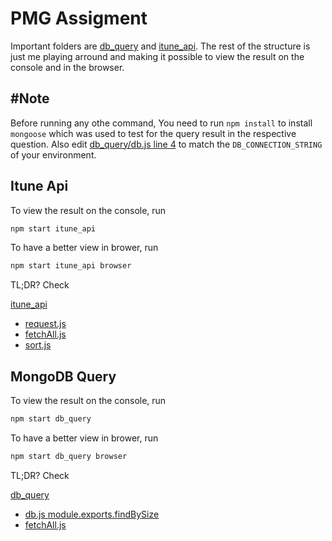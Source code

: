 # PMG Assigment

Important folders are [db_query](https://github.com/julius-ek-hub/pmg_assignment/blob/main/db_query "Open") and [itune_api](https://github.com/julius-ek-hub/pmg_assignment/blob/main/itune_api "Open"). The rest of the structure is just me playing arround and making it possible to view the result on the console and in the browser.

## #Note

Before running any othe command, You need to run `npm install` to install `mongoose` which was used to test for the query result in the respective question. Also edit [db_query/db.js line 4](https://github.com/julius-ek-hub/pmg_assignment/blob/main/db_query/db.js#L4 "Open") to match the `DB_CONNECTION_STRING` of your environment.

## Itune Api

To view the result on the console, run

```cmd
npm start itune_api
```

To have a better view in brower, run

```cmd
npm start itune_api browser
```

TL;DR? Check

[itune_api](https://github.com/julius-ek-hub/pmg_assignment/blob/main/itune_api "Open")

- [request.js](https://github.com/julius-ek-hub/pmg_assignment/blob/main/itune_api/request.js "Open")
- [fetchAll.js](https://github.com/julius-ek-hub/pmg_assignment/blob/main/itune_api/fetchAll.js "Open")
- [sort.js](https://github.com/julius-ek-hub/pmg_assignment/blob/main/itune_api/sort.js "Open")

## MongoDB Query

To view the result on the console, run

```cmd
npm start db_query
```

To have a better view in brower, run

```cmd
npm start db_query browser
```

TL;DR? Check

[db_query](https://github.com/julius-ek-hub/pmg_assignment/blob/main/db_query "Open")

- [db.js module.exports.findBySize](https://github.com/julius-ek-hub/pmg_assignment/blob/main/db_query/db.js#L17 "Open")
- [fetchAll.js](https://github.com/julius-ek-hub/pmg_assignment/blob/main/db_query/fetchAll.js "Open")
